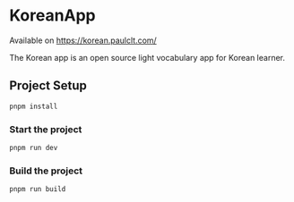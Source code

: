 # KoreanApp

Available on https://korean.paulclt.com/

The Korean app is an open source light vocabulary app for Korean learner.

## Project Setup

```bash
pnpm install
```

### Start the project

```bash
pnpm run dev
```

### Build the project

```bash
pnpm run build
```